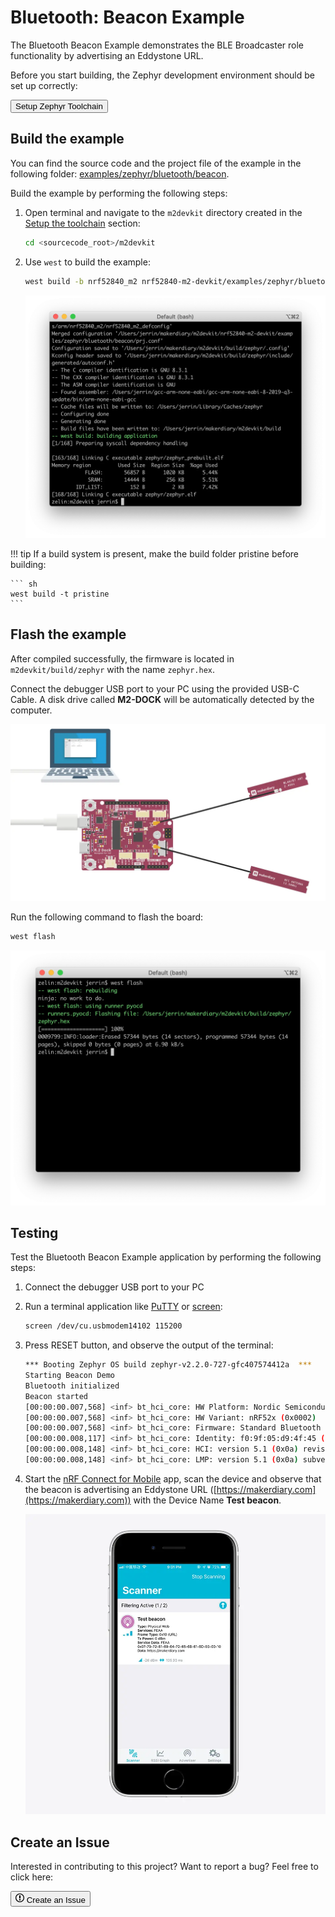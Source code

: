 # Bluetooth: Beacon Example

The Bluetooth Beacon Example demonstrates the BLE Broadcaster role functionality by advertising an Eddystone URL.

Before you start building, the Zephyr development environment should be set up correctly:

<a href="../../setup"><button class="md-issue-button md-issue-button--primary" style="width:auto;">Setup Zephyr Toolchain</button></a>

## Build the example

You can find the source code and the project file of the example in the following folder: [examples/zephyr/bluetooth/beacon](https://github.com/makerdiary/nrf52840-m2-devkit/tree/master/examples/zephyr/bluetooth/beacon).

Build the example by performing the following steps:

1. Open terminal and navigate to the `m2devkit` directory created in the [Setup the toolchain](../setup.md) section:

	``` sh
	cd <sourcecode_root>/m2devkit
	```

2. Use `west` to build the example:

	``` sh
	west build -b nrf52840_m2 nrf52840-m2-devkit/examples/zephyr/bluetooth/beacon
	```
	
	![](assets/images/building-ble-beacon.webp)

!!! tip
	If a build system is present, make the build folder pristine before building:

	``` sh
	west build -t pristine
	```

## Flash the example

After compiled successfully, the firmware is located in `m2devkit/build/zephyr` with the name `zephyr.hex`.

Connect the debugger USB port to your PC using the provided USB-C Cable. A disk drive called **M2-DOCK** will be automatically detected by the computer.

![](../../assets/images/programming-firmware.webp)

Run the following command to flash the board:

``` sh
west flash
```

![](assets/images/flashing-ble-beacon.webp)

## Testing

Test the Bluetooth Beacon Example application by performing the following steps:

1. Connect the debugger USB port to your PC

2. Run a terminal application like [PuTTY](https://www.chiark.greenend.org.uk/~sgtatham/putty/) or [screen](https://www.gnu.org/software/screen/manual/screen.html):

	``` sh
	screen /dev/cu.usbmodem14102 115200
	```

3. Press RESET button, and observe the output of the terminal:

	``` sh
	*** Booting Zephyr OS build zephyr-v2.2.0-727-gfc407574412a  ***
	Starting Beacon Demo
	Bluetooth initialized
	Beacon started
	[00:00:00.007,568] <inf> bt_hci_core: HW Platform: Nordic Semiconductor (0x0002)
	[00:00:00.007,568] <inf> bt_hci_core: HW Variant: nRF52x (0x0002)
	[00:00:00.007,568] <inf> bt_hci_core: Firmware: Standard Bluetooth controller (0x00) Version 2.2 Build 99
	[00:00:00.008,117] <inf> bt_hci_core: Identity: f0:9f:05:d9:4f:45 (random)
	[00:00:00.008,148] <inf> bt_hci_core: HCI: version 5.1 (0x0a) revision 0x0000, manufacturer 0x05f1
	[00:00:00.008,148] <inf> bt_hci_core: LMP: version 5.1 (0x0a) subver 0xffff
	```

4. Start the [nRF Connect for Mobile](https://www.nordicsemi.com/Software-and-tools/Development-Tools/nRF-Connect-for-mobile) app, scan the device and observe that the beacon is advertising an Eddystone URL ([https://makerdiary.com](https://makerdiary.com)) with the Device Name **Test beacon**.

	[![](assets/images/nrf-connect-ble-beacon.webp)](assets/images/nrf-connect-ble-beacon.webp)

## Create an Issue

Interested in contributing to this project? Want to report a bug? Feel free to click here:

<a href="https://github.com/makerdiary/nrf52840-m2-devkit/issues/new?title=Zephyr:%20BLE%20Beacon:%20%3Ctitle%3E"><button class="md-issue-button md-issue-button--primary"><svg xmlns="http://www.w3.org/2000/svg" viewBox="0 0 14 16" width="14" height="16"><path fill-rule="evenodd" d="M7 2.3c3.14 0 5.7 2.56 5.7 5.7s-2.56 5.7-5.7 5.7A5.71 5.71 0 011.3 8c0-3.14 2.56-5.7 5.7-5.7zM7 1C3.14 1 0 4.14 0 8s3.14 7 7 7 7-3.14 7-7-3.14-7-7-7zm1 3H6v5h2V4zm0 6H6v2h2v-2z"></path></svg> Create an Issue</button></a>
